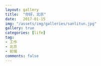 ```yaml
---
layout: gallery
title:  "你好，北京"
date:   2017-01-15
img: "/assets/img/galleries/sanlitun.jpg"
gallery: true
categories: [life]
tag:
- 工作
- 北京
- 前端
comments: false
---
```

